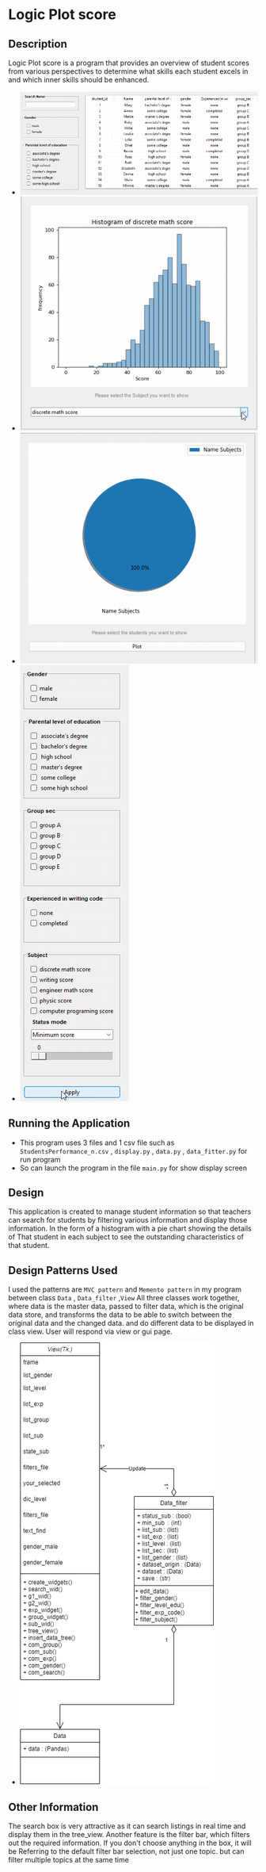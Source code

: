 # Logic Plot score

## Description

Logic Plot score is a program that provides an overview of student scores from various perspectives to determine what
skills each student excels in and which inner skills should be enhanced.

- ![show_process](1652622950903.gif) 
- ![show_graph_histogram](1652622882586.gif)
- ![show_graph_pie](1652623006533.gif)
- ![show_filter_bar](1652623043099.gif)

## Running the Application

* This program uses 3 files and 1 csv file such as `StudentsPerformance_n.csv` , `display.py`  , `data.py`
  , `data_fitter.py` for run program
* So can launch the program in the file `main.py` for show display screen

## Design

This application is created to manage student information so that teachers can search for students by filtering various information and display those information. In the form of a histogram with a pie chart showing the details of
That student in each subject to see the outstanding characteristics of that student.

## Design Patterns Used

I used the patterns are `MVC pattern` and `Memento pattern` in my program between class
`Data` , `Data_filter` ,`View` All three classes work together, where data is the master data, passed to filter data,
which is the original data store, and transforms the data to be able to switch between the original data and the changed
data. and do different data to be displayed in class view. User will respond via view or gui page.
- ![UML](Untitled_Diagram1.gif)

## Other Information

The search box is very attractive as it can search listings in real time and display them in the tree_view. Another
feature is the filter bar, which filters out the required information. If you don't choose anything in the box, it will
be Referring to the default filter bar selection, not just one topic. but can filter multiple topics at the same time
